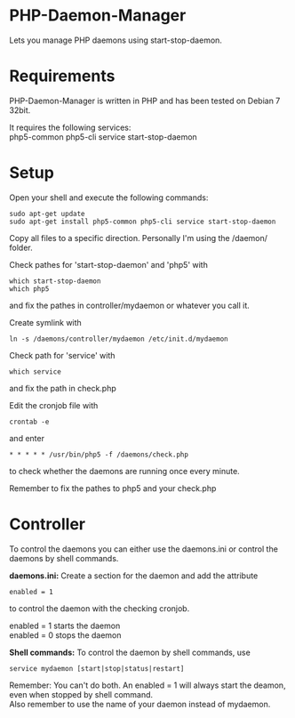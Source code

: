 PHP-Daemon-Manager
==================

Lets you manage PHP daemons using start-stop-daemon.  
 
 
 
Requirements
============

PHP-Daemon-Manager is written in PHP and has been tested on Debian 7 32bit.  
  
  
It requires the following services:  
php5-common php5-cli service start-stop-daemon  
 
 
 
Setup
=====

Open your shell and execute the following commands:  
```
sudo apt-get update
sudo apt-get install php5-common php5-cli service start-stop-daemon
```
 
Copy all files to a specific direction. Personally I'm using the /daemon/ folder.  
  
  
Check pathes for 'start-stop-daemon' and 'php5' with  
```
which start-stop-daemon
which php5
```
and fix the pathes in controller/mydaemon or whatever you call it.  
  
  
Create symlink with  
```
ln -s /daemons/controller/mydaemon /etc/init.d/mydaemon
```
  
  
Check path for 'service' with  
```
which service
```
and fix the path in check.php  
  
  
Edit the cronjob file with  
```
crontab -e
```
and enter  
```
* * * * * /usr/bin/php5 -f /daemons/check.php
```
to check whether the daemons are running once every minute.  
  
Remember to fix the pathes to php5 and your check.php  
 
 
 
Controller
==========

To control the daemons you can either use the daemons.ini or control the daemons by shell commands.  
 
 
**daemons.ini:**
Create a section for the daemon and add the attribute 
```
enabled = 1
```
to control the daemon with the checking cronjob.  
  
enabled = 1 starts the daemon  
enabled = 0 stops the daemon  
 
 
**Shell commands:**
To control the daemon by shell commands, use 
```
service mydaemon [start|stop|status|restart]
```
 
 
Remember: You can't do both. An enabled = 1 will always start the deamon, even when stopped by shell command.  
Also remember to use the name of your daemon instead of mydaemon.
